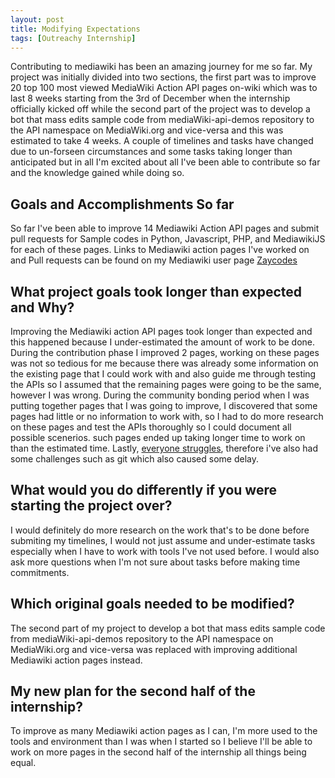```yaml
---
layout: post
title: Modifying Expectations
tags: [Outreachy Internship]
---
```


Contributing to mediawiki has been an amazing journey for me so far. My project was initially divided into two sections, the first part was to improve 20 top 100 most viewed MediaWiki Action API pages on-wiki which was to last 8 weeks starting from the 3rd of December when the internship officially kicked off while the second part of the project was to develop a bot that mass edits sample code from mediaWiki-api-demos repository to the API namespace on MediaWiki.org and vice-versa and this was estimated to take 4 weeks. A couple of timelines and tasks have changed due to un-forseen circumstances and some tasks taking longer than anticipated but in all I'm excited about all I've been able to contribute so far and the knowledge gained while doing so.

## Goals and Accomplishments So far

So far I've been able to improve 14 Mediawiki Action API pages and submit pull requests for Sample codes in Python, Javascript, PHP, and MediawikiJS for each of these pages. Links to Mediawiki action pages I've worked on and Pull requests can be found on my Mediawiki user page [Zaycodes](https://www.mediawiki.org/wiki/User:Zaycodes)

## What project goals took longer than expected and Why?

Improving the Mediawiki action API pages took longer than expected and this happened because I under-estimated the amount of work to be done. During the contribution phase I improved 2 pages, working on these pages was not so tedious for me because there was already some information on the existing page that I could work with and also guide me through testing the APIs so I assumed that the remaining pages were going to be the same, however I was wrong. During the community bonding period when I was putting together pages that I was going to improve, I discovered that some pages had little or no information to work with, so I had to do more research on these pages and test the APIs thoroughly so I could document all possible scenerios. such pages ended up taking longer time to work on than the estimated time. Lastly, [everyone struggles](https://zaycodes.github.io/outreachy-everybody-struggles/), therefore i've also had some challenges such as git which also caused some delay.

## What would you do differently if you were starting the project over?

I would definitely do more research on the work that's to be done before submiting my timelines, I would not just assume and under-estimate tasks especially when I have to work with tools I've not used before. I would also ask more questions when I'm not sure about tasks before making time commitments.

## Which original goals needed to be modified?

The second part of my project to develop a bot that mass edits sample code from mediaWiki-api-demos repository to the API namespace on MediaWiki.org and vice-versa was replaced with improving additional Mediawiki action pages instead. 

## My new plan for the second half of the internship?

To improve as many Mediawiki action pages as I can, I'm more used to the tools and environment than I was when I started so I believe I'll be able to work on more pages in the second half of the internship all things being equal.
